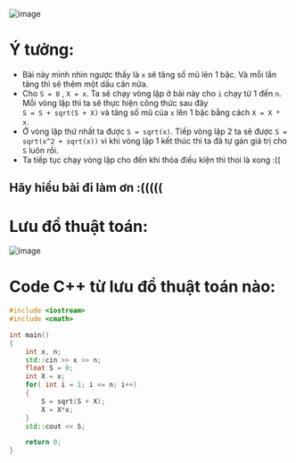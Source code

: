 ![image](https://user-images.githubusercontent.com/93697962/140330295-6ed4f248-86b9-475a-9d6f-6fbb6986a4ad.png)

# Ý tưởng:
- Bài này mình nhìn ngược thấy là `x` sẽ tăng số mũ lên 1 bậc. Và mỗi lần tăng thì sẽ thêm một dấu căn nữa.
- Cho `S = 0` , `X = x`. Ta sẽ chạy vòng lặp ở bài này cho `i` chạy từ 1 đến `n`. Mỗi vòng lặp thì ta sẽ thực hiện công thức sau đây  
`S = S + sqrt(S + X)` và tăng số mũ của `x` lên 1 bậc bằng cách `X = X * x`.
- Ở vòng lặp thứ nhất ta được `S = sqrt(x)`. Tiếp vòng lặp 2 ta sẽ được `S = sqrt(x^2 + sqrt(x))` vì khi vòng lặp 1 kết thúc thì ta đã tự gán giá trị cho `S` luôn rồi.
- Ta tiếp tục chạy vòng lặp cho đến khi thỏa điều kiện thì thoi là xong :(( 
## Hãy hiểu bài đi làm ơn :(((((

# Lưu đồ thuật toán:
![image](https://user-images.githubusercontent.com/93697962/140332946-f58ab6c2-5556-420f-8595-22a113959a0f.png)

# Code C++ từ lưu đồ thuật toán nào:
```c++
#include <iostream>
#include <cmath>

int main()
{
	int x, n;
	std::cin >> x >> n;
	float S = 0;
	int X = x;
	for( int i = 1; i <= n; i++)
	{
		S = sqrt(S + X);
		X = X*x;
	}	
	std::cout << S;

	return 0;
}
```
